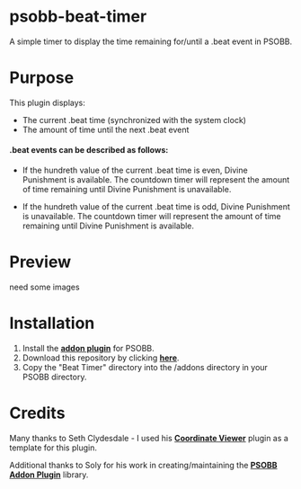 # psobb-beat-timer
A simple timer to display the time remaining for/until a .beat event in PSOBB.

# Purpose
This plugin displays:
- The current .beat time (synchronized with the system clock)
- The amount of time until the next .beat event

#### .beat events can be described as follows:

- If the hundreth value of the current .beat time is even, Divine Punishment is available. The countdown timer will represent the amount of time remaining until Divine Punishment is unavailable.

- If the hundreth value of the current .beat time is odd, Divine Punishment is unavailable. The countdown timer will represent the amount of time remaining until Divine Punishment is available.

# Preview
need some images

# Installation
1. Install the [**addon plugin**](https://github.com/HybridEidolon/psobbaddonplugin) for PSOBB.
2. Download this repository by clicking [**here**](https://github.com/nnasteff1/psobb-beat-timer/archive/main.zip).
3. Copy the "Beat Timer" directory into the /addons directory in your PSOBB directory.

# Credits

Many thanks to Seth Clydesdale - I used his [**Coordinate Viewer**](https://github.com/SethClydesdale/psobb-coordinate-viewer/) plugin as a template for this plugin.

Additional thanks to Soly for his work in creating/maintaining the 
[**PSOBB Addon Plugin**](https://github.com/HybridEidolon/psobbaddonplugin) library.